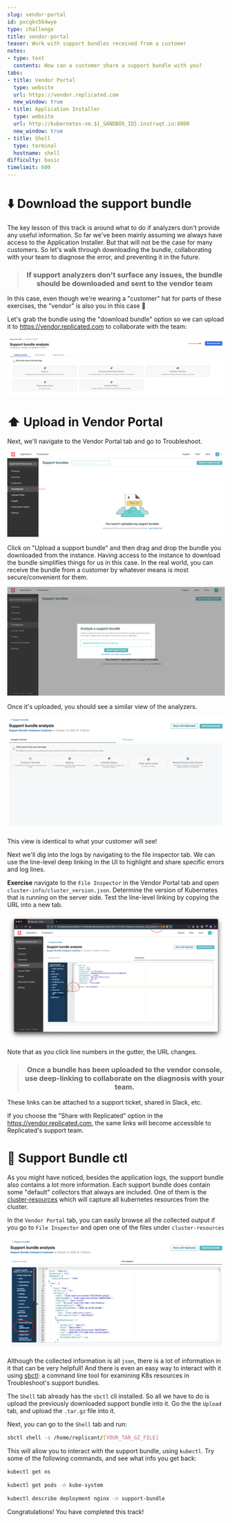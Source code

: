 ```yaml
---
slug: vendor-portal
id: pxcgks564wye
type: challenge
title: vendor-portal
teaser: Work with support bundles received from a customer
notes:
- type: text
  contents: How can a customer share a support bundle with you?
tabs:
- title: Vendor Portal
  type: website
  url: https://vendor.replicated.com
  new_window: true
- title: Application Installer
  type: website
  url: http://kubernetes-vm.${_SANDBOX_ID}.instruqt.io:8800
  new_window: true
- title: Shell
  type: terminal
  hostname: shell
difficulty: basic
timelimit: 600
---
```


⬇️ Download the support bundle
===========================

The key lesson of this track is around what to do if analyzers don't provide any useful information. So far we've been mainly assuming we always have access to the Application Installer. But that will not be the case for many customers. So let's walk through downloading the bundle, collaborating with your team to diagnose the error, and preventing it in the future.

<div align="center"><blockquote><h3>If support analyzers don't surface any issues, the bundle should be downloaded and sent to the vendor team</h3></blockquote></div>

In this case, even though we're wearing a "customer" hat for parts of these exercises, the "vendor" is also you in this case 🙂

Let's grab the bundle using the "download bundle" option so we can upload it to https://vendor.replicated.com to collaborate with the team:

![download-bundle](../assets/download-bundle.png)


⬆️ Upload in Vendor Portal
=======================

Next, we'll navigate to the Vendor Portal tab and go to Troubleshoot.

![Vendor Portal Troubleshoot](../assets/vendor-portal-troubleshoot.png)

Click on "Upload a support bundle" and then drag and drop the bundle you downloaded from the instance.
Having access to the instance to download the bundle simplifies things for us in this case.
In the real world, you can receive the bundle from a customer by whatever means is most secure/convenient for them.

![upload-bundle](../assets/upload-bundle.png)

Once it's uploaded, you should see a similar view of the analyzers.

![vendor-analyzers](../assets/vendor-analyzers.png)

This view is identical to what your customer will see!

Next we'll dig into the logs by navigating to the file inspector tab.
We can use the line-level deep linking in the UI to highlight and share specific errors and log lines.

**Exercise** navigate to the `File Inspector` in the Vendor Portal tab and open `cluster-info/cluster_version.json`. Determine the version of Kubernetes that is running on the server side.
Test the line-level linking by copying the URL into a new tab.

![bundle-line-links](../assets/bundle-line-links.png)

Note that as you click line numbers in the gutter, the URL changes.

<div align="center"><blockquote><h3>Once a bundle has been uploaded to the vendor console, use deep-linking to collaborate on the diagnosis with your team.</h3></blockquote></div>

These links can be attached to a support ticket, shared in Slack, etc.

If you choose the "Share with Replicated" option in the https://vendor.replicated.com, the same links will become accessible to Replicated's support team.


🐚 Support Bundle ctl
==================

As you might have noticed, besides the application logs, the support bundle also contains a lot more information. Each support bundle does contain some "default" collectors that always are included. One of them is the [cluster-resources](https://troubleshoot.sh/docs/collect/cluster-resources/) which will capture all kubernetes resources from the cluster.

In the `Vendor Portal` tab, you can easily browse all the collected output if you go to `File Inspector` and open one of the files under `cluster-resources`

![Cluster resources](../assets/cluster-resources.png)

Although the collected information is all `json`, there is a lot of information in it that can be very helpfull! And there is even an easy way to interact with it using [sbctl](https://github.com/replicatedhq/sbctl): a command line tool for examining K8s resources in Troubleshoot's support bundles.

The `Shell` tab already has the `sbctl` cli installed. So all we have to do is upload the previously downloaded support bundle into it. Go the the `Upload` tab, and upload the `.tar.gz` file into it.

Next, you can go to the `Shell` tab and run:

```bash
sbctl shell -s /home/replicant/[YOUR_TAR_GZ_FILE]
```

This will allow you to interact with the support bundle, using `kubectl`. Try some of the following commands, and see what info you get back:

```bash
kubectl get ns
```

```bash
kubectl get pods -n kube-system
```

```bash
kubectl describe deployment nginx -n support-bundle
```

Congratulations! You have completed this track!